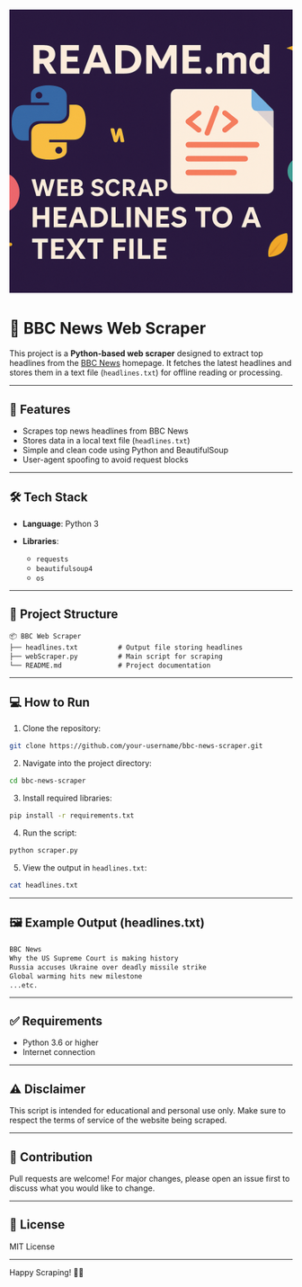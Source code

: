 # [![BBC News Web Scraper](./Images/Header.png)](https://github.com/Girijaray07/Girija_Task_3)

# 📰 BBC News Web Scraper

This project is a **Python-based web scraper** designed to extract top headlines from the [BBC News](https://www.bbc.com/news) homepage. It fetches the latest headlines and stores them in a text file (`headlines.txt`) for offline reading or processing.

---

## 🚀 Features

* Scrapes top news headlines from BBC News
* Stores data in a local text file (`headlines.txt`)
* Simple and clean code using Python and BeautifulSoup
* User-agent spoofing to avoid request blocks

---

## 🛠️ Tech Stack

* **Language**: Python 3
* **Libraries**:

  * `requests`
  * `beautifulsoup4`
  * `os`

---

## 📁 Project Structure

```
📦 BBC Web Scraper
├── headlines.txt          # Output file storing headlines
├── webScraper.py          # Main script for scraping
└── README.md              # Project documentation
```

---

## 💻 How to Run

1. Clone the repository:

```bash
git clone https://github.com/your-username/bbc-news-scraper.git
```

2. Navigate into the project directory:

```bash
cd bbc-news-scraper
```

3. Install required libraries:

```bash
pip install -r requirements.txt
```

4. Run the script:

```bash
python scraper.py
```

5. View the output in `headlines.txt`:

```bash
cat headlines.txt
```

---

## 🖼️ Example Output (headlines.txt)

```
BBC News
Why the US Supreme Court is making history
Russia accuses Ukraine over deadly missile strike
Global warming hits new milestone
...etc.
```

---

## ✅ Requirements

* Python 3.6 or higher
* Internet connection

---

## ⚠️ Disclaimer

This script is intended for educational and personal use only. Make sure to respect the terms of service of the website being scraped.

---

## 🙌 Contribution

Pull requests are welcome! For major changes, please open an issue first to discuss what you would like to change.

---

## 📄 License

MIT License

---

Happy Scraping! 🧠📄
